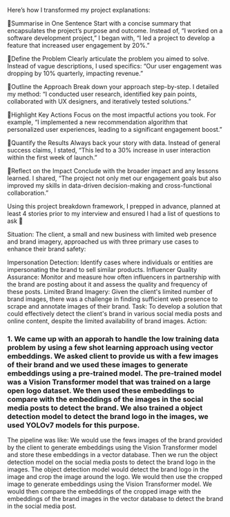 Here’s how I transformed my project explanations:

📌Summarise in One Sentence
Start with a concise summary that encapsulates the project’s purpose and outcome. Instead of, “I worked on a software development project,” I began with, “I led a project to develop a feature that increased user engagement by 20%.”

📌Define the Problem
Clearly articulate the problem you aimed to solve. Instead of vague descriptions, I used specifics: “Our user engagement was dropping by 10% quarterly, impacting revenue.”

📌Outline the Approach
Break down your approach step-by-step. I detailed my method: “I conducted user research, identified key pain points, collaborated with UX designers, and iteratively tested solutions.”

📌Highlight Key Actions
Focus on the most impactful actions you took. For example, “I implemented a new recommendation algorithm that personalized user experiences, leading to a significant engagement boost.”

📌Quantify the Results
Always back your story with data. Instead of general success claims, I stated, “This led to a 30% increase in user interaction within the first week of launch.”

📌Reflect on the Impact
Conclude with the broader impact and any lessons learned. I shared, “The project not only met our engagement goals but also improved my skills in data-driven decision-making and cross-functional collaboration.”

Using this project breakdown framework, I prepped in advance, planned at least 4 stories prior to my interview and ensured I had a list of questions to ask 🚀

Situation:
The client, a small and new business with limited web presence and brand imagery, approached us with three primary use cases to enhance their brand safety:

Impersonation Detection: Identify cases where individuals or entities are impersonating the brand to sell similar products.
Influencer Quality Assurance: Monitor and measure how often influencers in partnership with the brand are posting about it and assess the quality and frequency of these posts.
Limited Brand Imagery: Given the client's limited number of brand images, there was a challenge in finding sufficient web presence to scrape and annotate images of their brand.
Task:
To develop a solution that could effectively detect the client's brand in various social media posts and online content, despite the limited availability of brand images.
Action:
### 1. We came up with an apporah to handle the low training data problem by using a few shot learning approach using vector embeddings. We asked client to provide us with a few images of their brand and we used these images to generate embeddings using a pre-trained model. The pre-trained model was a Vision Transformer model that was trained on a large open logo dataset. We then used these embeddings to compare with the embeddings of the images in the social media posts to detect the brand. We also trained a object detection model to detect the brand logo in the images, we used YOLOv7 models for this purpose. 
The pipeline was like: 
We would use the fews images of the brand provided by the client to generate embeddings using the Vision Transformer model and store these embeddings in a vector database. 
Then we run the object detection model on the social media posts to detect the brand logo in the images.
The object detection model would detect the brand logo in the image and crop the image around the logo. We would then use the cropped image to generate embeddings using the Vision Transformer model.
We would then compare the embeddings of the cropped image with the embeddings of the brand images in the vector database to detect the brand in the social media post. 


